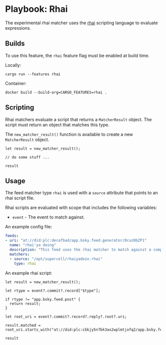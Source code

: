 # Playbook: Rhai

The experimental rhai matcher uses the [rhai](https://rhai.rs/) scripting language to evaluate expressions.

## Builds

To use this feature, the `rhai` feature flag must be enabled at build time.

Locally:

```shell
cargo run --features rhai
```

Container:

```shell
docker build --build-arg=CARGO_FEATURES=rhai .
```

## Scripting

Rhai matchers evaluate a script that returns a `MatcherResult` object. The script must return an object that matches this type.

The `new_matcher_result()` function is available to create a new `MatcherResult` object.

```rhai
let result = new_matcher_result();

// do some stuff ...

result
```

## Usage

The feed matcher type `rhai` is used with a `source` attribute that points to an rhai script file.

Rhai scripts are evaluated with scope that includes the following variables:

* `event` - The event to match against.

An example config file:

```yaml
feeds:
- uri: "at://did:plc:decafbad/app.bsky.feed.generator/Dcuz0bZP1"
  name: "rhai'ya doing"
  description: "This feed uses the rhai matcher to match against a complex expression."
  matchers:
  - source: "/opt/supercell/rhaiyadoin.rhai"
    type: rhai
```

An example rhai script:

```rhai
let result = new_matcher_result();

let rtype = event?.commit?.record["$type"];

if rtype != "app.bsky.feed.post" {
  return result;
}

let root_uri = event?.commit?.record?.reply?.root?.uri;

result.matched = root_uri.starts_with("at://did:plc:cbkjy5n7bk3ax2wplmtjofq2/app.bsky.feed.post/");

result
```

